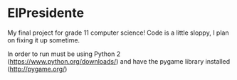 # ElPresidente
My final project for grade 11 computer science!
Code is a little sloppy, I plan on fixing it up sometime.

In order to run must be using Python 2 (https://www.python.org/downloads/) and have the pygame library installed (http://pygame.org/)
